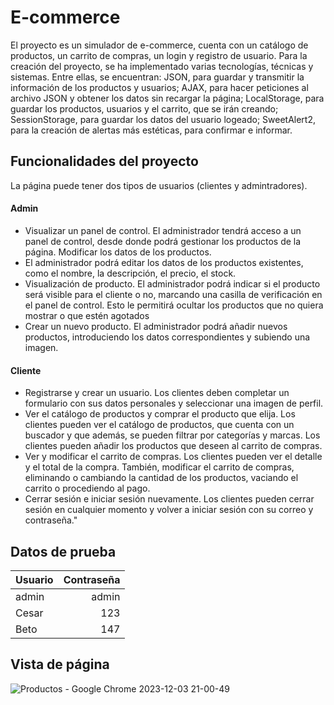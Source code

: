 # E-commerce
El proyecto es un simulador de e-commerce, cuenta con un catálogo de productos, un carrito de compras, un login y registro de usuario.
Para la creación del proyecto, se ha implementado varias tecnologías, técnicas y sistemas. Entre ellas, se encuentran: JSON, para guardar y transmitir la información de los productos y usuarios; AJAX, para hacer peticiones al archivo JSON y obtener los datos sin recargar la página; LocalStorage, para guardar los productos, usuarios y el carrito, que se irán creando; SessionStorage, para guardar los datos del usuario logeado; SweetAlert2, para la creación de alertas más estéticas, para confirmar e informar.

## Funcionalidades del proyecto
La página puede tener dos tipos de usuarios (clientes y admintradores).
#### Admin
- Visualizar un panel de control. El administrador tendrá acceso a un panel de control, desde donde podrá gestionar los productos de la página.
Modificar los datos de los productos.
- El administrador podrá editar los datos de los productos existentes, como el nombre, la descripción, el precio, el stock.
- Visualización de producto. El administrador podrá indicar si el producto será visible para el cliente o no, marcando una casilla de verificación en el panel de control. Esto le permitirá ocultar los productos que no quiera mostrar o que estén agotados
- Crear un nuevo producto. El administrador podrá añadir nuevos productos, introduciendo los datos correspondientes y subiendo una imagen. 
#### Cliente
- Registrarse y crear un usuario. Los clientes deben completar un formulario con sus datos personales y seleccionar una imagen de perfil.
- Ver el catálogo de productos y comprar el producto que elija. Los clientes pueden ver el catálogo de productos, que cuenta con un buscador y que además, se pueden filtrar por categorías y marcas. Los clientes pueden añadir los productos que deseen al carrito de compras.
-  Ver y modificar el carrito de compras. Los clientes pueden ver el detalle y el total de la compra. También, modificar el carrito de compras, eliminando o cambiando la cantidad de los productos, vaciando el carrito o procediendo al pago.
-  Cerrar sesión e iniciar sesión nuevamente. Los clientes pueden cerrar sesión en cualquier momento y volver a iniciar sesión con su correo y contraseña."

## Datos de prueba

| Usuario     | Contraseña |
| --------- | -----:|
| admin  | admin |
| Cesar     |   123 |
| Beto      |   147 |

## Vista de página
![Productos - Google Chrome 2023-12-03 21-00-49](https://github.com/Cesar-Ignacio/CarritoCompras/assets/73149891/bd02b7fe-7c20-4f80-a5e2-b0bf0af5a7a5)
